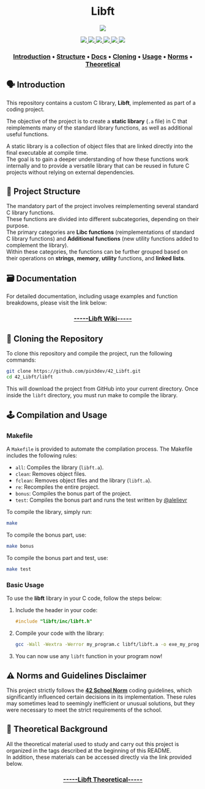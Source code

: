 <h1 align="center">Libft</h1>
<p align="center"> 
  <img src="https://img.shields.io/badge/grade-125-yellow?style=for-the-badge&logo=42&labelColor=gray"/>
</p>

<p align="center"> 
  <a href="https://github.com/pin3dev/42_Cursus/tree/main/library/#00-Libft">
    <img src="https://img.shields.io/badge/Static_Library-blue?style=for-the-badge"/>
    <img src="https://img.shields.io/badge/Makefile-blue?style=for-the-badge"/>
    <img src="https://img.shields.io/badge/Compilation-blue?style=for-the-badge"/>
    <img src="https://img.shields.io/badge/Memory-blue?style=for-the-badge"/>
    <img src="https://img.shields.io/badge/Arrays-blue?style=for-the-badge"/>
    <img src="https://img.shields.io/badge/Linked_List-blue?style=for-the-badge"/>
  </a>
</p>

<h3>
  <p align="center"> 
    <a href="#introduction">Introduction</a> • 
    <a href="#structure">Structure</a> • 
    <a href="#docs">Docs</a> • 
    <a href="#cloning">Cloning</a> • 
    <a href="#usage">Usage</a> • 
    <a href="#norms">Norms</a> • 
    <a href="#theoretical">Theoretical</a>   
  </p>
</h3>

## 🗣️ Introduction <a id="introduction"></a>

This repository contains a custom C library, **Libft**, implemented as part of a coding project.  

The objective of the project is to create a **static library** (`.a` file) in C that reimplements many of the standard library functions, as well as additional useful functions.  

A static library is a collection of object files that are linked directly into the final executable at compile time.  
The goal is to gain a deeper understanding of how these functions work internally and to provide a versatile library that can be reused in future C projects without relying on external dependencies.  

## 🧬 Project Structure <a id="structure"></a>

The mandatory part of the project involves reimplementing several standard C library functions.  
These functions are divided into different subcategories, depending on their purpose.  
The primary categories are **Libc functions** (reimplementations of standard C library functions) and **Additional functions** (new utility functions added to complement the library).  
Within these categories, the functions can be further grouped based on their operations on **strings**, **memory**, **utility** functions, and **linked lists**.

## 🗃️ Documentation <a id="docs"></a>

For detailed documentation, including usage examples and function breakdowns, please visit the link below:
<h3 align="center"><a href="https://github.com/pin3dev/42_Libft/wiki">-----Libft Wiki-----</a></h3>

## 🫥 Cloning the Repository <a id="cloning"></a>

To clone this repository and compile the project, run the following commands:

```bash
git clone https://github.com/pin3dev/42_Libft.git
cd 42_Libft/libft
```
This will download the project from GitHub into your current directory. Once inside the `libft` directory, you must run make to compile the library.  

## 🕹️ Compilation and Usage <a id="usage"></a>

### Makefile

A `Makefile` is provided to automate the compilation process. The Makefile includes the following rules:

- `all`: Compiles the library (`libft.a`).
- `clean`: Removes object files.
- `fclean`: Removes object files and the library (`libft.a`).
- `re`: Recompiles the entire project.
- `bonus`: Compiles the bonus part of the project.
- `test`: Compiles the bonus part and runs the test written by [@alelievr](https://github.com/alelievr/libft-unit-test)

To compile the library, simply run:
```bash
make
```

To compile the bonus part, use:
```bash
make bonus
```

To compile the bonus part and test, use:
```bash
make test
```

### Basic Usage

To use the **libft** library in your C code, follow the steps below:

1. Include the header in your code:
    ```c
    #include "libft/inc/libft.h"
    ```

2. Compile your code with the library:
    ```bash
    gcc -Wall -Wextra -Werror my_program.c libft/libft.a -o exe_my_program
    ```

3. You can now use any `libft` function in your program now!

## ⚠️ Norms and Guidelines Disclaimer <a id="norms"></a>

This project strictly follows the [**42 School Norm**](https://github.com/pin3dev/42_Cursus/blob/b9cd0fe844ddb441d0b3efb98abcee92aee49535/assets/General/norme.en.pdf) coding guidelines, which significantly influenced certain decisions in its implementation. These rules may sometimes lead to seemingly inefficient or unusual solutions, but they were necessary to meet the strict requirements of the school. 

## 📖 Theoretical Background <a id="theoretical"></a>

All the theoretical material used to study and carry out this project is organized in the tags described at the beginning of this README.  
In addition, these materials can be accessed directly via the link provided below.
<h3 align="center"><a href="https://github.com/pin3dev/42_Cursus/tree/main/library/#00-Libft">-----Libft Theoretical-----</a></h3>

